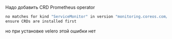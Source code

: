 
Надо добавить CRD Prometheus operator

```bash
no matches for kind "ServiceMonitor" in version "monitoring.coreos.com/v1"
ensure CRDs are installed first
```

но при установке velero этой ошибки нет
